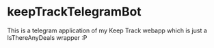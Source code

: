 # keepTrackTelegramBot
This is a telegram application of my Keep Track webapp which is just a IsThereAnyDeals wrapper :P
